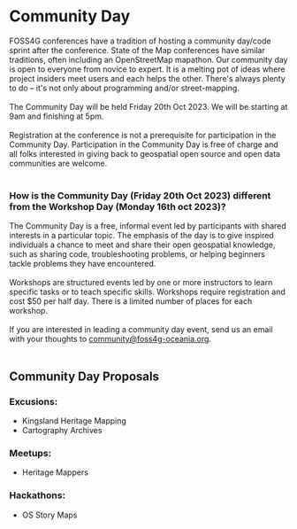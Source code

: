# Community Day

FOSS4G conferences have a tradition of hosting a community day/code sprint after the conference. State of the Map conferences have similar traditions, often including an OpenStreetMap mapathon. Our community day is open to everyone from novice to expert. It is a melting pot of ideas where project insiders meet users and each helps the other. There's always plenty to do – it's not only about programming and/or street-mapping.
<br /><br />
The Community Day will be held Friday 20th Oct 2023. We will be starting at 9am and finishing at 5pm.
<br /><br />
Registration at the conference is not a prerequisite for participation in the Community Day. Participation in the Community Day is free of charge and all folks interested in giving back to geospatial open source and open data communities are welcome.
<br /><br />

### How is the Community Day (Friday 20th Oct 2023) different from the Workshop Day (Monday 16th oct 2023)?
The Community Day is a free, informal event led by participants with shared interests in a particular topic. The emphasis of the day is to give inspired individuals a chance to meet and share their open geospatial knowledge, such as sharing code, troubleshooting problems, or helping beginners tackle problems they have encountered.
<br /><br />
Workshops are structured events led by one or more instructors to learn specific tasks or to teach specific skills. Workshops require registration and cost $50 per half day. There is a limited number of places for each workshop.
<br /><br />
If you are interested in leading a community day event, send us an email with your thoughts to  [community@foss4g-oceania.org](mailto:community@foss4g-oceania.org).
<br /><br />

## Community Day Proposals
### Excusions:
- Kingsland Heritage Mapping
- Cartography Archives

### Meetups:
- Heritage Mappers
  
### Hackathons: 
- OS Story Maps
